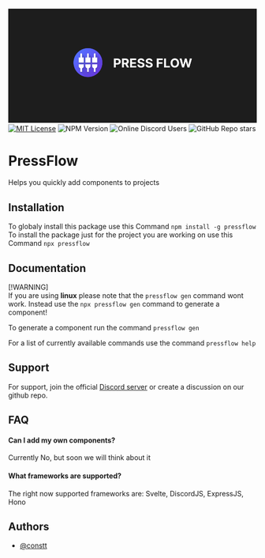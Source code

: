 ![](assets/banner.png)
[![MIT License](https://img.shields.io/badge/License-MIT-green.svg)](https://choosealicense.com/licenses/mit/)
![NPM Version](https://img.shields.io/npm/v/pressflow)
![Online Discord Users](https://img.shields.io/badge/dynamic/json?url=https%3A%2F%2Fdiscord.com%2Fapi%2Finvites%2FHp8fY4wPww%3Fwith_counts%3Dtrue&query=%24.approximate_presence_count&logo=discord&logoColor=white&color=green&label=Users%20Online)
![GitHub Repo stars](https://img.shields.io/github/stars/constttdev/pressflow)

# PressFlow

Helps you quickly add components to projects

## Installation

To globaly install this package use this Command `npm install -g pressflow`
To install the package just for the project you are working on use this Command `npx pressflow`

## Documentation

[!WARNING]  
If you are using **linux** please note that the `pressflow gen` command wont work. Instead use the `npx pressflow gen` command to generate a component!

To generate a component run the command `pressflow gen`

For a list of currently available commands use the command `pressflow help`

## Support

For support, join the official [Discord server]() or create a discussion on our github repo.

## FAQ

#### Can I add my own components?

Currently No, but soon we will think about it

#### What frameworks are supported?

The right now supported frameworks are: Svelte, DiscordJS, ExpressJS, Hono

## Authors

- [@constt](https://www.github.com/constt)
